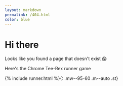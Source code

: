 ```yaml
---
layout: markdown
permalink: /404.html
color: blue
---
```


# Hi there

Looks like you found a page that doesn't exist 😱

Here's the Chrome Tee-Rex runner game

{% include runner.html %}{: .mw--95-60 .m--auto .st}
